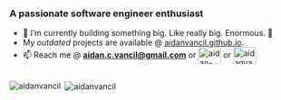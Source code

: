 <h3>A passionate software engineer enthusiast</h3>

- 🌱 I’m currently building something big. Like really big. Enormous. 🎲
- My _outdated_ projects are available @ [aidanvancil.github.io](aidanvancil.github.io).
- 📫 Reach me @ **aidan.c.vancil@gmail.com** or <a href="https://linkedin.com/in/aidan-vancil" target="blank"><img align="center" src="https://raw.githubusercontent.com/rahuldkjain/github-profile-readme-generator/master/src/images/icons/Social/linked-in-alt.svg" alt="aidan-vancil" height="30" width="40" /></a> or <a href="https://kaggle.com/aidanvancil" target="blank"><img align="center" src="https://raw.githubusercontent.com/rahuldkjain/github-profile-readme-generator/master/src/images/icons/Social/kaggle.svg" alt="aidanvancil" height="30" width="40" /></a>
<h2></h2>
<p><img align="left" src="https://github-readme-stats.vercel.app/api/top-langs?username=aidanvancil&show_icons=true&locale=en&layout=compact" alt="aidanvancil" /></p>

<p>&nbsp;<img align="center" src="https://github-readme-stats.vercel.app/api?username=aidanvancil&show_icons=true&locale=en" alt="aidanvancil" /></p>
 

